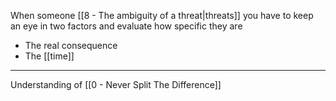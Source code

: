 When someone [[8 - The ambiguity of a threat|threats]] you have to keep an eye in two factors and evaluate how specific they are

- The real consequence
- The [[time]]

---

Understanding of [[0 - Never Split The Difference]]